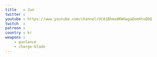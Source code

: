 ```yaml
---
title   : Jun
twitter :
youtube : https://www.youtube.com/channel/UCA1BhmadKWUwgaQom4tuQbQ
twitch  :
patreon :
country : kr
weapons :
    - gunlance
    - charge-blade
---
```

